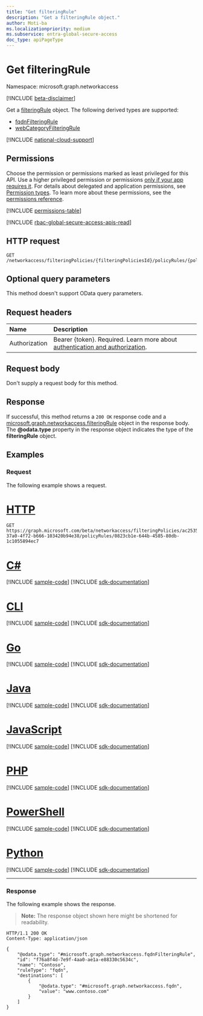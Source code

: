 ```yaml
---
title: "Get filteringRule"
description: "Get a filteringRule object."
author: Moti-ba
ms.localizationpriority: medium
ms.subservice: entra-global-secure-access
doc_type: apiPageType
---
```


# Get filteringRule
Namespace: microsoft.graph.networkaccess

[!INCLUDE [beta-disclaimer](../../includes/beta-disclaimer.md)]

Get a [filteringRule](../resources/networkaccess-filteringrule.md) object. The following derived types are supported:

- [fqdnFilteringRule](../resources/networkaccess-fqdnfilteringrule.md)
- [webCategoryFilteringRule](../resources/networkaccess-webcategoryfilteringrule.md)

[!INCLUDE [national-cloud-support](../../includes/global-only.md)]

## Permissions
Choose the permission or permissions marked as least privileged for this API. Use a higher privileged permission or permissions [only if your app requires it](/graph/permissions-overview#best-practices-for-using-microsoft-graph-permissions). For details about delegated and application permissions, see [Permission types](/graph/permissions-overview#permission-types). To learn more about these permissions, see the [permissions reference](/graph/permissions-reference).

<!-- { "blockType": "permissions", "name": "networkaccess_filteringrule_get" } -->
[!INCLUDE [permissions-table](../includes/permissions/networkaccess-filteringrule-get-permissions.md)]

[!INCLUDE [rbac-global-secure-access-apis-read](../includes/rbac-for-apis/rbac-global-secure-access-apis-read.md)]

## HTTP request

<!-- {
  "blockType": "ignored"
}
-->
``` http
GET /networkaccess/filteringPolicies/{filteringPoliciesId}/policyRules/{policyRulesId}
```

## Optional query parameters
This method doesn't support OData query parameters.

## Request headers
|Name|Description|
|:---|:---|
|Authorization|Bearer {token}. Required. Learn more about [authentication and authorization](/graph/auth/auth-concepts).|

## Request body
Don't supply a request body for this method.

## Response

If successful, this method returns a `200 OK` response code and a [microsoft.graph.networkaccess.filteringRule](../resources/networkaccess-filteringrule.md) object in the response body. The **@odata.type** property in the response object indicates the type of the **filteringRule** object.

## Examples

### Request
The following example shows a request.
# [HTTP](#tab/http)
<!-- {
  "blockType": "request",
  "name": "get_filteringrule"
}
-->
``` http
GET https://graph.microsoft.com/beta/networkaccess/filteringPolicies/ac253559-37a0-4f72-b666-103420b94e38/policyRules/0823cb1e-644b-4585-80db-1c1055894ec7
```

# [C#](#tab/csharp)
[!INCLUDE [sample-code](../includes/snippets/csharp/get-filteringrule-csharp-snippets.md)]
[!INCLUDE [sdk-documentation](../includes/snippets/snippets-sdk-documentation-link.md)]

# [CLI](#tab/cli)
[!INCLUDE [sample-code](../includes/snippets/cli/get-filteringrule-cli-snippets.md)]
[!INCLUDE [sdk-documentation](../includes/snippets/snippets-sdk-documentation-link.md)]

# [Go](#tab/go)
[!INCLUDE [sample-code](../includes/snippets/go/get-filteringrule-go-snippets.md)]
[!INCLUDE [sdk-documentation](../includes/snippets/snippets-sdk-documentation-link.md)]

# [Java](#tab/java)
[!INCLUDE [sample-code](../includes/snippets/java/get-filteringrule-java-snippets.md)]
[!INCLUDE [sdk-documentation](../includes/snippets/snippets-sdk-documentation-link.md)]

# [JavaScript](#tab/javascript)
[!INCLUDE [sample-code](../includes/snippets/javascript/get-filteringrule-javascript-snippets.md)]
[!INCLUDE [sdk-documentation](../includes/snippets/snippets-sdk-documentation-link.md)]

# [PHP](#tab/php)
[!INCLUDE [sample-code](../includes/snippets/php/get-filteringrule-php-snippets.md)]
[!INCLUDE [sdk-documentation](../includes/snippets/snippets-sdk-documentation-link.md)]

# [PowerShell](#tab/powershell)
[!INCLUDE [sample-code](../includes/snippets/powershell/get-filteringrule-powershell-snippets.md)]
[!INCLUDE [sdk-documentation](../includes/snippets/snippets-sdk-documentation-link.md)]

# [Python](#tab/python)
[!INCLUDE [sample-code](../includes/snippets/python/get-filteringrule-python-snippets.md)]
[!INCLUDE [sdk-documentation](../includes/snippets/snippets-sdk-documentation-link.md)]

---

### Response
The following example shows the response.
>**Note:** The response object shown here might be shortened for readability.
<!-- {
  "blockType": "response",
  "truncated": true,
  "@odata.type": "microsoft.graph.networkaccess.filteringRule"
}
-->
``` http
HTTP/1.1 200 OK
Content-Type: application/json

{
    "@odata.type": "#microsoft.graph.networkaccess.fqdnFilteringRule",
    "id": "f76a8f4d-7e9f-4aa0-ae1a-e88330c5634c",
    "name": "Contoso",
    "ruleType": "fqdn",
    "destinations": [
        {
            "@odata.type": "#microsoft.graph.networkaccess.fqdn",
            "value": "www.contoso.com"
        }
    ]
}
```

